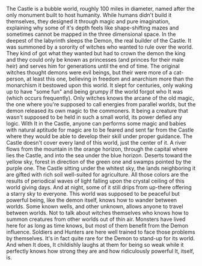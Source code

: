 The Castle is a bubble world, roughly 100 miles in diameter, named after the only monument built to host humanity. While humans didn't build it themselves, they designed it through magic and pure imagination, explaining why some of it's depth feels like shape-shifting mazes and sometimes cannot be mapped in the three dimensional space.
In the deepest of the labyrinth sleeps the Demon, the real builder of the Castle. It was summoned by a sorority of witches who wanted to rule over the world. They kind of got what they wanted but had to crown the demon the king and they could only be known as princesses (and princes for their male heir) and serves him for generations until the end of time.
The original witches thought demons were evil beings, but their were more of a cat-person, at least this one, believing in freedom and anarchism more than the monarchism it bestowed upon this world. It slept for centuries, only waking up to have "some fun" and being grumpy if the world forgot who It was (which occurs frequently).
Only witches knows the arcane of the old magic, the one where you're supposed to call energies from parallel worlds, but the demon released its own magic to the commoners. It being a creature that wasn't supposed to be held in such a small world, its power defied any logic. With It in the Castle, anyone can performs some magic and babies with natural aptitude for magic are to be feared and sent far from the Castle where they would be able to develop their skill under proper guidance.
The Castle doesn't cover every land of this world, just the center of it. A river flows from the mountain in the orange horizon, through the capital where lies the Castle, and into the sea under the blue horizon. Deserts toward the yellow sky, forest in direction of the green one and swamps pointed by the purple one. The Castle sitting under the whitest sky, the lands neighboring it are gifted with rich soil well-suited for agriculture.
All those colors are the results of periodical waves of light falling upon the crystal ceiling of this world giving days. And at night, some of it still drips from up-there offering a starry sky to everyone.
This world was supposed to be peaceful but powerful being, like the demon itself, knows how to wander between worlds. Some known wells, and other unknown, allows anyone to travel between worlds. Not to talk about witches themselves who knows how to summon creatures from other worlds out of thin air. Monsters have lived here for as long as time knows, but most of them benefit from the Demon influence. Soldiers and Hunters are here well trained to face those problems by themselves. It's in fact quite rare for the Demon to stand-up for its world. And when It does, It childishly laughs at them for being so weak while it perfectly knows how strong they are and how ridiculously powerful It, itself, is.